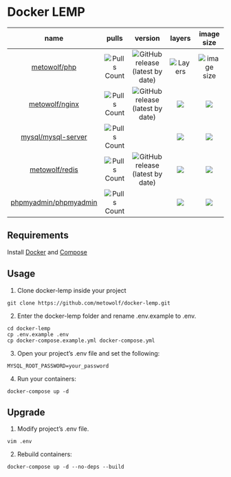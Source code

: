 # Docker LEMP

|name|pulls|version|layers|image size|
|:---:|:---:|:---:|:---:|:---:|
|[metowolf/php](https://hub.docker.com/r/metowolf/php)|![Pulls Count](https://img.shields.io/docker/pulls/metowolf/php.svg?style=flat-square)|![GitHub release (latest by date)](https://img.shields.io/github/v/tag/metowolf/docker-php?style=flat-square)|![Layers](https://shields.beevelop.com/docker/image/layers/metowolf/php/latest.svg?style=flat-square)|![image size](https://shields.beevelop.com/docker/image/image-size/metowolf/php/latest.svg?style=flat-square)|
|[metowolf/nginx](https://hub.docker.com/r/metowolf/nginx)|![Pulls Count](https://img.shields.io/docker/pulls/metowolf/nginx.svg?style=flat-square)|![GitHub release (latest by date)](https://img.shields.io/github/v/tag/metowolf/docker-nginx?style=flat-square)|![](https://shields.beevelop.com/docker/image/layers/metowolf/nginx/latest.svg?style=flat-square)|![](https://shields.beevelop.com/docker/image/image-size/metowolf/nginx/latest.svg?style=flat-square)|
|[mysql/mysql-server](https://hub.docker.com/r/mysql/mysql-server)|![Pulls Count](https://img.shields.io/docker/pulls/mysql/mysql-server.svg?style=flat-square)||![](https://shields.beevelop.com/docker/image/layers/mysql/mysql-server/latest.svg?style=flat-square)|![](https://shields.beevelop.com/docker/image/image-size/mysql/mysql-server/latest.svg?style=flat-square)|
|[metowolf/redis](https://hub.docker.com/r/metowolf/redis)|![Pulls Count](https://img.shields.io/docker/pulls/metowolf/redis.svg?style=flat-square)|![GitHub release (latest by date)](https://img.shields.io/github/v/tag/metowolf/docker-redis?style=flat-square)|![](https://shields.beevelop.com/docker/image/layers/metowolf/redis/latest.svg?style=flat-square)|![](https://shields.beevelop.com/docker/image/image-size/metowolf/redis/latest.svg?style=flat-square)|
|[phpmyadmin/phpmyadmin](https://hub.docker.com/r/phpmyadmin/phpmyadmin)|![Pulls Count](https://img.shields.io/docker/pulls/phpmyadmin/phpmyadmin.svg?style=flat-square)||![](https://shields.beevelop.com/docker/image/layers/phpmyadmin/phpmyadmin/latest.svg?style=flat-square)|![](https://shields.beevelop.com/docker/image/image-size/phpmyadmin/phpmyadmin/latest.svg?style=flat-square)|

## Requirements

Install [Docker](https://get.docker.com/) and [Compose](https://docs.docker.com/compose/install/)

## Usage

 1. Clone docker-lemp inside your project
```
git clone https://github.com/metowolf/docker-lemp.git
```
 2. Enter the docker-lemp folder and rename .env.example to .env.
```
cd docker-lemp
cp .env.example .env
cp docker-compose.example.yml docker-compose.yml
```
 3. Open your project’s .env file and set the following:
```
MYSQL_ROOT_PASSWORD=your_password
```
 4. Run your containers:
```
docker-compose up -d
```

## Upgrade

 1. Modify project’s .env file.
```
vim .env
```

 2. Rebuild containers:
```
docker-compose up -d --no-deps --build
```
